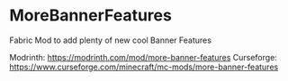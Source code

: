# MoreBannerFeatures
 Fabric Mod to add plenty of new cool Banner Features
 
 Modrinth: https://modrinth.com/mod/more-banner-features
 Curseforge: https://www.curseforge.com/minecraft/mc-mods/more-banner-features
